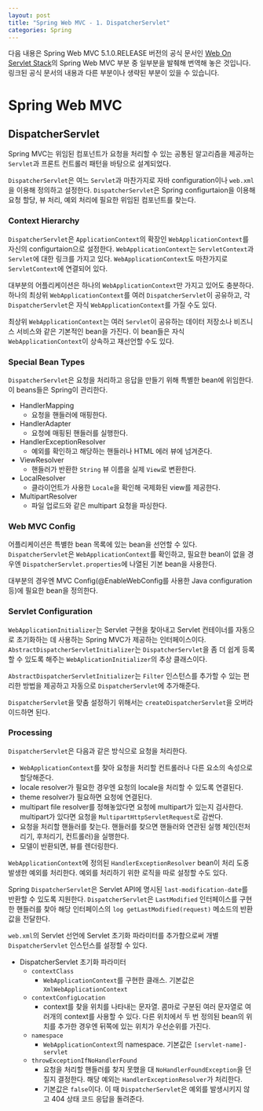 ```yaml
---
layout: post
title: "Spring Web MVC - 1. DispatcherServlet"
categories: Spring
---
```


다음 내용은 Spring Web MVC 5.1.0.RELEASE 버전의 공식 문서인 [Web On Servlet Stack](https://docs.spring.io/spring/docs/5.1.0.RELEASE/spring-framework-reference/web.html)의 Spring Web MVC 부분 중 일부분을 발췌해 번역해 놓은 것입니다. 링크된 공식 문서의 내용과 다른 부분이나 생략된 부분이 있을 수 있습니다.

# Spring Web MVC

## DispatcherServlet

Spring MVC는 위임된 컴포넌트가 요청을 처리할 수 있는 공통된 알고리즘을 제공하는 ```Servlet```과 프론트 컨트롤러 패턴을 바탕으로 설계되었다.

```DispatcherServlet```은 여느 ```Servlet```과 마찬가지로 자바 configuration이나 ```web.xml```을 이용해 정의하고 설정한다. ```DispatcherServlet```은 Spring configurtaion을 이용해 요청 할당, 뷰 처리, 예외 처리에 필요한 위임된 컴포넌트를 찾는다.

### Context Hierarchy

```DispatcherServlet```은 ```ApplicationContext```의 확장인 ```WebApplicationContext```를 자신의 configurtaion으로 설정한다. ```WebApplicationContext```는 ```ServletContext```과 ```Servlet```에 대한 링크를 가지고 있다. ```WebApplicationContext```도 마찬가지로 ```ServletContext```에 연결되어 있다.

대부분의 어플리케이션은 하나의 ```WebApplicationContext```만 가지고 있어도 충분하다. 하나의 최상위 ```WebApplicationContext```를 여러 ```DispatcherServlet```이 공유하고, 각 ```DispatcherServlet```은 자식 ```WebApplicationContext```를 가질 수도 있다.

최상위 ```WebApplicationContext```는 여러 ```Servlet```이 공유하는 데이터 저장소나 비즈니스 서비스와 같은 기본적인 bean을 가진다. 이 bean들은 자식 ```WebApplicationContext```이 상속하고 재선언할 수도 있다.

### Special Bean Types

```DispatcherServlet```은 요청을 처리하고 응답을 만들기 위해 특별한 bean에 위임한다. 이 beans들은 Spring이 관리한다.

* HandlerMapping
  * 요청을 핸들러에 매핑한다.
* HandlerAdapter
  * 요청에 매핑된 핸들러를 실행한다.
* HandlerExceptionResolver
  * 예외를 확인하고 해당하는 핸들러나 HTML 에러 뷰에 넘겨준다.
* ViewResolver
  * 핸들러가 반환한 ```String``` 뷰 이름을 실제 ```View```로 변환한다.
* LocalResolver
  * 클라이언트가 사용한 ```Locale```을 확인해 국제화된 view를 제공한다.
* MultipartResolver
  * 파일 업로드와 같은 multipart 요청을 파싱한다.

### Web MVC Config

어플리케이션은 특별한 bean 목록에 있는 bean을 선언할 수 있다. ```DispatcherServlet```은 ```WebApplicationContext```를 확인하고, 필요한 bean이 없을 경우엔 ```DispatcherServlet.properties```에 나열된 기본 bean을 사용한다.

대부분의 경우엔 MVC Config(@EnableWebConfig를 사용한 Java configuration 등)에 필요한 bean을 정의한다.

### Servlet Configuration

```WebApplicationInitializer```는 Servlet 구현을 찾아내고 Servlet 컨테이너를 자동으로 초기화하는 데 사용하는 Spring MVC가 제공하는 인터페이스이다. ```AbstractDispatcherServletInitializer```는 ```DispatcherServlet```을 좀 더 쉽게 등록할 수 있도록 해주는 ```WebAplicationInitializer```의 추상 클래스이다.

```AbstractDispatcherServletInitializer```는 ```Filter``` 인스턴스를 추가할 수 있는 편리한 방법을 제공하고 자동으로 ```DispatcherServlet```에 추가해준다.

```DispatcherServlet```을 맞춤 설정하기 위해서는 ```createDispatcherServlet```을 오버라이드하면 된다.

### Processing

```DispatcherServlet```은 다음과 같은 방식으로 요청을 처리한다.

* ```WebApplicationContext```를 찾아 요청을 처리할 컨트롤러나 다른 요소의 속성으로 할당해준다.
* locale resolver가 필요한 경우엔 요청의 locale을 처리할 수 있도록 연결된다.
* theme resolver가 필요하면 요청에 연결된다.
* multipart file resolver를 정해놓았다면 요청에 multipart가 있는지 검사한다. multipart가 있다면 요청을 ```MultipartHttpServletRequest```로 감싼다.
* 요청을 처리할 핸들러를 찾는다. 핸들러를 찾으면 핸들러와 연관된 실행 체인(전처리기, 후처리기, 컨트롤러)을 실행한다.
* 모델이 반환되면, 뷰를 렌더링한다.

```WebApplicationContext```에 정의된 ```HandlerExceptionResolver``` bean이 처리 도중 발생한 예외를 처리한다. 예외를 처리하기 위한 로직을 따로 설정할 수도 있다.

Spring ```DispatcherServlet```은 Servlet API에 명시된 ```last-modification-date```를 반환할 수 있도록 지원한다. ```DispatcherServlet```은 ```LastModified``` 인터페이스를 구현한 핸들러를 찾아 해당 인터페이스의 ```log getLastModified(request)``` 메소드의 반환값을 전달한다.

```web.xml```의 Servlet 선언에 Servlet 초기화 파라미터를 추가함으로써 개별 ```DispatcherServlet``` 인스턴스를 설정할 수 있다.

* DispatcherServlet 초기화 파라미터
  * ```contextClass```
    * ```WebApplicationContext```를 구현한 클래스. 기본값은 ```XmlWebApplicationContext```
  * ```contextConfigLocation```
    * context를 찾을 위치를 나타내는 문자열. 콤마로 구분된 여러 문자열로 여러개의 context를 사용할 수 있다. 다른 위치에서 두 번 정의된 bean의 위치를 추가한 경우엔 뒤쪽에 있는 위치가 우선순위를 가진다.
  * ```namespace```
    * ```WebApplicationContext```의 namespace. 기본값은 ```[servlet-name]-servlet```
  * ```throwExceptionIfNoHandlerFound```
    * 요청을 처리할 핸들러를 찾지 못했을 대 ```NoHandlerFoundException```을 던질지 결정한다. 해당 예외는 ```HandlerExceptionResolver```가 처리한다.
    * 기본값은 ```false```이다. 이 때 ```DispatcherServlet```은 예외를 발생시키지 않고 404 상태 코드 응답을 돌려준다.